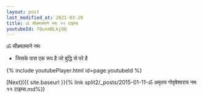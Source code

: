 ```yaml
---
layout: post
last_modified_at: 2021-03-29
title: ॐ सीक्ष्मतमाने नमः ११ टाइम्स
youtubeId: 7QunmBLkjOQ
---
```

 
 
 ॐ सीक्ष्मतमाने नमः  
 
 -  जिसके पास एक रूप है जो बुद्धि से परे है 
 
  
 
  
 
 
 
 
 
 


{% include youtubePlayer.html id=page.youtubeId %}
 
[Next]({{ site.baseurl }}{% link  split2/_posts/2015-01-11-ॐ अमृतय गोवृषेश्वराय नमः ११ टाइम्स.md%})
 
